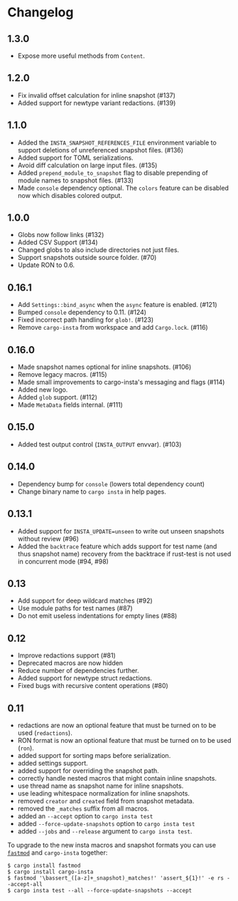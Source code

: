 # Changelog

## 1.3.0

* Expose more useful methods from `Content`.

## 1.2.0

* Fix invalid offset calculation for inline snapshot (#137)
* Added support for newtype variant redactions. (#139)

## 1.1.0

* Added the `INSTA_SNAPSHOT_REFERENCES_FILE` environment variable to support
  deletions of unreferenced snapshot files. (#136)
* Added support for TOML serializations.
* Avoid diff calculation on large input files. (#135)
* Added `prepend_module_to_snapshot` flag to disable prepending of module
  names to snapshot files. (#133)
* Made `console` dependency optional.  The `colors` feature can be disabled now
  which disables colored output.

## 1.0.0

* Globs now follow links (#132)
* Added CSV Support (#134)
* Changed globs to also include directories not just files.
* Support snapshots outside source folder. (#70)
* Update RON to 0.6.

## 0.16.1

* Add `Settings::bind_async` when the `async` feature is enabled. (#121)
* Bumped `console` dependency to 0.11. (#124)
* Fixed incorrect path handling for `glob!`. (#123)
* Remove `cargo-insta` from workspace and add `Cargo.lock`. (#116)

## 0.16.0

* Made snapshot names optional for inline snapshots. (#106)
* Remove legacy macros. (#115)
* Made small improvements to cargo-insta's messaging and flags (#114)
* Added new logo.
* Added `glob` support. (#112)
* Made `MetaData` fields internal. (#111)

## 0.15.0

* Added test output control (`INSTA_OUTPUT` envvar). (#103)

## 0.14.0

* Dependency bump for `console` (lowers total dependency count)
* Change binary name to `cargo insta` in help pages.

## 0.13.1

* Added support for `INSTA_UPDATE=unseen` to write out unseen snapshots without review (#96)
* Added the `backtrace` feature which adds support for test name (and thus snapshot name)
  recovery from the backtrace if rust-test is not used in concurrent mode (#94, #98)

## 0.13

* Add support for deep wildcard matches (#92)
* Use module paths for test names (#87) 
* Do not emit useless indentations for empty lines (#88)

## 0.12

* Improve redactions support (#81)
* Deprecated macros are now hidden
* Reduce number of dependencies further.
* Added support for newtype struct redactions.
* Fixed bugs with recursive content operations (#80)

## 0.11

* redactions are now an optional feature that must be turned on to be used (`redactions`).
* RON format is now an optional feature that must be turned on to be used (`ron`).
* added support for sorting maps before serialization.
* added settings support.
* added support for overriding the snapshot path.
* correctly handle nested macros that might contain inline snapshots.
* use thread name as snapshot name for inline snapshots.
* use leading whitespace normalization for inline snapshots.
* removed `creator` and `created` field from snapshot metadata.
* removed the `_matches` suffix from all macros.
* added an `--accept` option to `cargo insta test`
* added `--force-update-snapshots` option to `cargo insta test`
* added `--jobs` and `--release` argument to `cargo insta test`.

To upgrade to the new insta macros and snapshot formats you can use
[`fastmod`](https://crates.io/crates/fastmod) and `cargo-insta` together:

    $ cargo install fastmod
    $ cargo install cargo-insta
    $ fastmod '\bassert_([a-z]+_snapshot)_matches!' 'assert_${1}!' -e rs --accept-all
    $ cargo insta test --all --force-update-snapshots --accept
